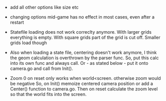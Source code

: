 - add all other options like size etc

- changing options mid-game has no effect in most cases, even after a restart

- Statefile loading does not work correclty anymore. With larger grids
  everything  is empty.  With square  grids part  of the  grid is  cut
  off. Smaller grids load though
  
- Also  when loading a state  file, centering doesn't work  anymore, I
  think the geom calculation is overthrown by the parser func. So, put
  this calc into its own func and  always call. Or - as stated below -
  put it onto camera.go and call from Init().
  
- Zoom 0 on reset only  works when world<screen.  otherwise zoom would
  be negative So, on Init() memoize  centered camera position or add a
  Center() function  to camera.go.  Then on  reset calculate  the zoom
  level so that the world fits into the screen.
